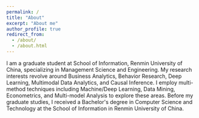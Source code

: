 ```yaml
---
permalink: /
title: "About"
excerpt: "About me"
author_profile: true
redirect_from: 
  - /about/
  - /about.html
---
```



I am a graduate student at School of Information, Renmin University of China, specializing in Management Science and Engineering. My research interests revolve around Business Analytics, Behavior Research, Deep Learning, Multimodal Data Analytics, and Causal Inference. I employ multi-method techniques including Machine/Deep Learning, Data Mining, Econometrics, and Multi-model Analysis to explore these areas.
Before my graduate studies, I received a Bachelor's degree in Computer Science and Technology at the School of Information in Renmin University of China.
